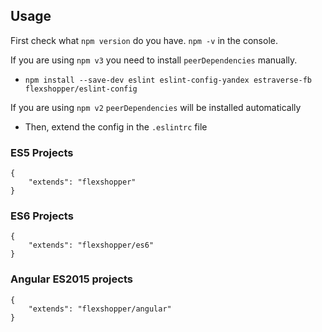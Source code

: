 ## Usage

First check what `npm version` do you have. `npm -v` in the console.

If you are using `npm v3` you need to install `peerDependencies` manually.

- `npm install --save-dev eslint eslint-config-yandex estraverse-fb flexshopper/eslint-config`

If you are using `npm v2` `peerDependencies` will be installed automatically

- Then, extend the config in the `.eslintrc` file

### ES5 Projects
```
{
    "extends": "flexshopper"
}
```
### ES6 Projects
```
{
    "extends": "flexshopper/es6"
}
```
### Angular ES2015 projects
```
{
    "extends": "flexshopper/angular"
}
```
